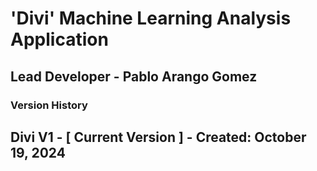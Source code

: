 # 'Divi' Machine Learning Analysis Application
## Lead Developer - Pablo Arango Gomez

### Version History
## Divi V1 - [ Current Version ] - Created: October 19, 2024